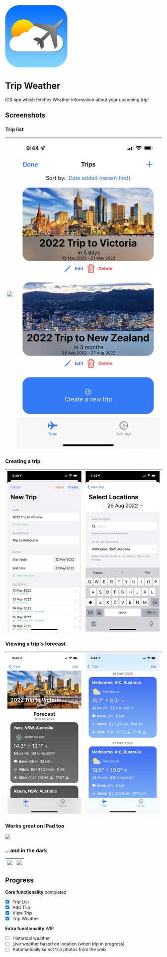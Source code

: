 <img src="https://raw.githubusercontent.com/jl-tech/trip-weather/main/logo/logo_rounded.png" width="200"/>

# Trip Weather
iOS app which fetches Weather information about your upcoming trip!



## Screenshots
### Trip list
![](https://raw.githubusercontent.com/jl-tech/trip-weather/main/screenshots/TripList.png) |  ![](https://raw.githubusercontent.com/jl-tech/trip-weather/main/screenshots/TripListEdit.jpeg)
:-------------------------:|:-------------------------:
### Creating a trip
![](https://raw.githubusercontent.com/jl-tech/trip-weather/main/screenshots/NewTrip.png) |  ![](https://raw.githubusercontent.com/jl-tech/trip-weather/main/screenshots/SelectLocations.png)
:-------------------------:|:-------------------------:
### Viewing a trip's forecast
![](https://raw.githubusercontent.com/jl-tech/trip-weather/main/screenshots/ForecastTop.jpeg) |  ![](https://raw.githubusercontent.com/jl-tech/trip-weather/main/screenshots/ForecastDetail.jpeg)
:-------------------------:|:-------------------------:
### Works great on iPad too
![](https://raw.githubusercontent.com/jl-tech/trip-weather/main/screenshots/iPad.png)

### ...and in the dark
![](https://raw.githubusercontent.com/jl-tech/trip-weather/main/screenshots/DarkForecast.png) | ![](https://raw.githubusercontent.com/jl-tech/trip-weather/main/screenshots/DarkList.png)
:-------------------------:|:-------------------------:

## Progress
**Core functionality** completed
- [x] Trip List
- [x] Add Trip 
- [x] View Trip
- [x] Trip Weather

**Extra functionality** WIP
- [ ] Historical weather
- [ ] Live weather based on location (when trip in progress)
- [ ] Automatically select trip photos from the web
